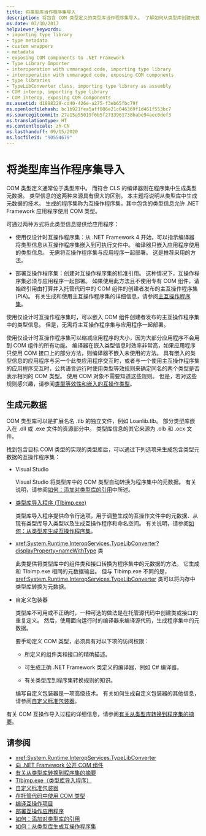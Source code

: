 ```yaml
---
title: 将类型库当作程序集导入
description: 将包含 COM 类型定义的类型库当作程序集导入。 了解如何从类型库创建元数据，从而生成互操作程序集。
ms.date: 03/30/2017
helpviewer_keywords:
- importing type library
- type metadata
- custom wrappers
- metadata
- exposing COM components to .NET Framework
- Type Library Importer
- interoperation with unmanaged code, importing type library
- interoperation with unmanaged code, exposing COM components
- type libraries
- TypeLibConverter class, importing type library as assembly
- COM interop, importing type library
- COM interop, exposing COM components
ms.assetid: d1898229-cd40-426e-a275-f3eb65fbc79f
ms.openlocfilehash: bc1b921fea5aff086e21c046369f1d461f553bc7
ms.sourcegitcommit: 27a15a55019f6b5f2733961738babe94aec0def3
ms.translationtype: HT
ms.contentlocale: zh-CN
ms.lasthandoff: 09/15/2020
ms.locfileid: "90554679"
---
```

# <a name="importing-a-type-library-as-an-assembly"></a>将类型库当作程序集导入

COM 类型定义通常位于类型库中。 而符合 CLS 的编译器则在程序集中生成类型元数据。 类型信息的这两种来源具有很大的区别。 本主题将说明从类型库中生成元数据的技术。 生成的程序集称为互操作程序集，其中包含的类型信息允许 .NET Framework 应用程序使用 COM 类型。

可通过两种方式将此类型信息提供给应用程序：

- 使用仅设计时互操作程序集：从 .NET Framework 4 开始，可以指示编译器将类型信息从互操作程序集嵌入到可执行文件中。 编译器只嵌入应用程序使用的类型信息。 无需将互操作程序集与应用程序一起部署。 这是推荐采用的方法。

- 部署互操作程序集：创建对互操作程序集的标准引用。 这种情况下，互操作程序集必须与应用程序一起部署。 如果使用此方法且不使用专有 COM 组件，请始终引用由打算并入托管代码中的 COM 组件的创建者发布的主互操作程序集 (PIA)。 有关生成和使用主互操作程序集的详细信息，请参阅[主互操作程序集](/previous-versions/dotnet/netframework-4.0/aax7sdch(v=vs.100))。

使用仅设计时互操作程序集时，可以嵌入 COM 组件创建者发布的主互操作程序集中的类型信息。 但是，无需将主互操作程序集与应用程序一起部署。

使用仅设计时互操作程序集可以缩减应用程序的大小，因为大部分应用程序不会用到 COM 组件的所有功能。 编译器在嵌入类型信息时效率非常高，如果应用程序只使用 COM 接口上的部分方法，则编译器不嵌入未使用的方法。 具有嵌入的类型信息的应用程序与另一个此类应用程序交互时，或者与一个使用主互操作程序集的应用程序交互时，公共语言运行时使用类型等效规则来确定同名的两个类型是否表示相同的 COM 类型。 使用 COM 对象不需要知道这些规则。 但是，若对这些规则感兴趣，请参阅[类型等效性和嵌入的互操作类型](type-equivalence-and-embedded-interop-types.md)。

## <a name="generating-metadata"></a>生成元数据

COM 类型库可以是扩展名名 .tlb 的独立文件，例如 Loanlib.tlb。 部分类型库嵌入在 .dll 或 .exe 文件的资源部分中。 类型库信息的其它来源为 .olb 和 .ocx 文件。

找到包含目标 COM 类型的实现的类型库后，可以通过下列选项来生成包含类型元数据的互操作程序集：

- Visual Studio

  Visual Studio 将类型库中的 COM 类型自动转换为程序集中的元数据。 有关说明，请参阅[如何：添加对类型库的引用](how-to-add-references-to-type-libraries.md)中所述。

- [类型库导入程序 (Tlbimp.exe)](../tools/tlbimp-exe-type-library-importer.md)

  类型库导入程序提供命令行选项，用于调整生成的互操作文件中的元数据、从现有类型库导入类型以及生成互操作程序和命名空间。 有关说明，请参阅[如何：从类型库生成互操作程序集](how-to-generate-interop-assemblies-from-type-libraries.md)。

- <xref:System.Runtime.InteropServices.TypeLibConverter?displayProperty=nameWithType> 类

  此类提供将类型库中的组件类和接口转换为程序集中的元数据的方法。 它生成和 Tlbimp.exe 相同的元数据输出。 但与 Tlbimp.exe 不同的是，<xref:System.Runtime.InteropServices.TypeLibConverter> 类可以将内存中类型库转换为元数据。

- 自定义包装器

  类型库不可用或不正确时，一种可选的做法是在托管源代码中创建类或接口的重复定义。 然后，使用面向运行时的编译器来编译源代码，生成程序集中的元数据。

  要手动定义 COM 类型，必须具有对以下项的访问权限：

  - 所定义的组件类和接口的精确描述。

  - 可生成正确 .NET Framework 类定义的编译器，例如 C# 编译器。

  - 有关类型库到程序集转换规则的知识。

  编写自定义包装器是一项高级技术。 有关如何生成自定义包装器的其他信息，请参阅[自定义标准包装器](/previous-versions/dotnet/netframework-4.0/h7hx9abd(v=vs.100))。

 有关 COM 互操作导入过程的详细信息，请参阅[有关从类型库转换到程序集的摘要](/previous-versions/dotnet/netframework-4.0/k83zzh38(v=vs.100))。

## <a name="see-also"></a>请参阅

- <xref:System.Runtime.InteropServices.TypeLibConverter>
- [向 .NET Framework 公开 COM 组件](exposing-com-components.md)
- [有关从类型库转换到程序集的摘要](/previous-versions/dotnet/netframework-4.0/k83zzh38(v=vs.100))
- [Tlbimp.exe（类型库导入程序）](../tools/tlbimp-exe-type-library-importer.md)
- [自定义标准包装器](/previous-versions/dotnet/netframework-4.0/h7hx9abd(v=vs.100))
- [在托管代码中使用 COM 类型](/previous-versions/dotnet/netframework-4.0/3y76b69k(v=vs.100))
- [编译互操作项目](compiling-an-interop-project.md)
- [部署互操作应用程序](deploying-an-interop-application.md)
- [如何：添加对类型库的引用](how-to-add-references-to-type-libraries.md)
- [如何：从类型库生成互操作程序集](how-to-generate-interop-assemblies-from-type-libraries.md)
